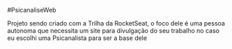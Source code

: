 #PsicanaliseWeb
  
  Projeto sendo criado com a Trilha da RocketSeat, o foco dele é uma pessoa autonoma que necessita um site para divulgação do seu trabalho no caso eu escolhi
  uma Psicanalista para ser a base dele

